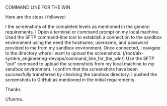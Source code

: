 COMMAND LINE FOR THE WIN

Here are the steps i followed:

I the screenshots of the completed levels as mentioned in the general requirements.
I Open a terminal or command prompt on my local machine.
Used the SFTP command-line tool to establish a connection to the sandbox environment using the need the hostname, username, and password provided to me from my sandbox environment.
Once connected, i navigate to the directory where i want to upload the screenshots. (/root/alx-system_engineering-devops/command_line_for_the_win/)
Use the SFTP "put" command to upload the screenshots from my local machine to my sandbox environment.
I confirm that the screenshots have been successfully transferred by checking the sandbox directory.
I pushed the screenshots to GitHub as mentioned in the initial requirements.

Thanks

Ufuoma.
